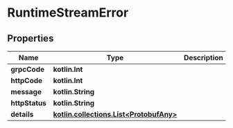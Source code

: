 
# RuntimeStreamError

## Properties
Name | Type | Description | Notes
------------ | ------------- | ------------- | -------------
**grpcCode** | **kotlin.Int** |  |  [optional]
**httpCode** | **kotlin.Int** |  |  [optional]
**message** | **kotlin.String** |  |  [optional]
**httpStatus** | **kotlin.String** |  |  [optional]
**details** | [**kotlin.collections.List&lt;ProtobufAny&gt;**](ProtobufAny.md) |  |  [optional]



